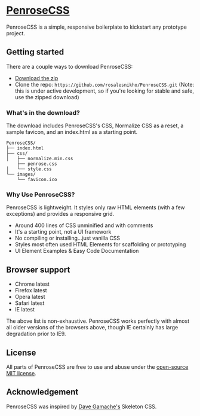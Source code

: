 # [PenroseCSS](https://github.com/rosalesnikho/PenroseCSS)
PenroseCSS is a simple, responsive boilerplate to kickstart any prototype project.



## Getting started

There are a couple ways to download PenroseCSS:
- [Download the zip](https://github.com/rosalesnikho/PenroseCSS)
- Clone the repo: `https://github.com/rosalesnikho/PenroseCSS.git` (Note: this is under active development, so if you're looking for stable and safe, use the zipped download)


### What's in the download?

The download includes PenroseCSS's CSS, Normalize CSS as a reset, a sample favicon, and an index.html as a starting point.

```
PenroseCSS/
├── index.html
├── css/
│   ├── normalize.min.css
    ├── penrose.css
│   └── style.css
└── images/
    └── favicon.ico

```

### Why Use PenroseCSS?

PenroseCSS is lightweight. It styles only raw HTML elements (with a few exceptions) and provides a responsive grid.
- Around 400 lines of CSS unminified and with comments
- It's a starting point, not a UI framework
- No compiling or installing...just vanilla CSS
- Styles most often used HTML Elements for scaffolding or prototyping
- UI Element Examples & Easy Code Documentation


## Browser support

- Chrome latest
- Firefox latest
- Opera latest
- Safari latest
- IE latest

The above list is non-exhaustive. PenroseCSS works perfectly with almost all older versions of the browsers above, though IE certainly has large degradation prior to IE9.


## License

All parts of PenroseCSS are free to use and abuse under the [open-source MIT license](https://github.com/dhg/Skeleton/blob/master/LICENSE.md).


## Acknowledgement

PenroseCSS was inspired by [Dave Gamache's](https://twitter.com/dhg) Skeleton CSS.
